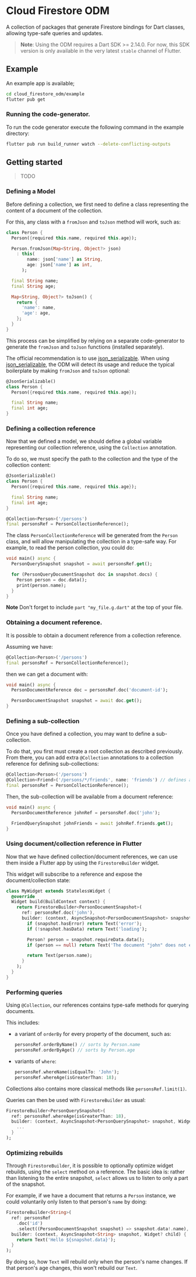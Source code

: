 # Cloud Firestore ODM

A collection of packages that generate Firestore bindings for Dart classes, allowing type-safe
queries and updates.

> **Note**: Using the ODM requires a Dart SDK >= 2.14.0. For now, this SDK version is only
available in the very latest `stable` channel of Flutter.


## Example

An example app is available;

```sh
cd cloud_firestore_odm/example
flutter pub get
```

### Running the code-generator.

To run the code generator execute the following command in the example directory:

```sh
flutter pub run build_runner watch --delete-conflicting-outputs
```

## Getting started

> TODO

### Defining a Model

Before defining a collection, we first need to define a class
representing the content of a document of the collection.

For this, any class with a `fromJson` and `toJson` method will work, such as:

```dart
class Person {
  Person({required this.name, required this.age});

  Person.fromJson(Map<String, Object?> json)
    : this(
        name: json['name'] as String,
        age: json['name'] as int,
      );

  final String name;
  final String age;

  Map<String, Object?> toJson() {
    return {
      'name': name,
      'age': age,
    };
  }
}
```

This process can be simplified by relying on a separate code-generator to generate
the `fromJson` and `toJson` functions (installed separately).


The official recommendation is to use [json_serializable].
When using [json_serializable], the ODM will detect its usage and reduce the
typical boilerplate by making `fromJson` and `toJson` optional:

```dart
@JsonSerializable()
class Person {
  Person({required this.name, required this.age});

  final String name;
  final int age;
}
```

### Defining a collection reference

Now that we defined a model, we should define a global variable representing
our collection reference, using the `Collection` annotation.

To do so, we must specify the path to the collection and the type of the collection
content:

```dart
@JsonSerializable()
class Person {
  Person({required this.name, required this.age});

  final String name;
  final int age;
}

@Collection<Person>('/persons')
final personsRef = PersonCollectionReference();
```

The class `PersonCollectionReference` will be generated from the `Person` class,
and will allow manipulating the collection in a type-safe way. For example, to
read the person collection, you could do:

```dart
void main() async {
  PersonQuerySnapshot snapshot = await personsRef.get();

  for (PersonQueryDocumentSnapshot doc in snapshot.docs) {
    Person person = doc.data();
    print(person.name);
  }
}
```

**Note**
Don't forget to include `part "my_file.g.dart"` at the top of your file.

### Obtaining a document reference.

It is possible to obtain a document reference from a collection reference.

Assuming we have:

```dart
@Collection<Person>('/persons')
final personsRef = PersonCollectionReference();
```

then we can get a document with:

```dart
void main() async {
  PersonDocumentReference doc = personsRef.doc('document-id');

  PersonDocumentSnapshot snapshot = await doc.get();
}
```

### Defining a sub-collection

Once you have defined a collection, you may want to define a sub-collection.

To do that, you first must create a root collection as described previously.
From there, you can add extra `@Collection` annotations to a collection reference
for defining sub-collections:

```dart
@Collection<Person>('/persons')
@Collection<Friend>('/persons/*/friends', name: 'friends') // defines a sub-collection "friends"
final personsRef = PersonCollectionReference();
```

Then, the sub-collection will be available from a document reference:

```dart
void main() async {
  PersonDocumentReference johnRef = personsRef.doc('john');

  FriendQuerySnapshot johnFriends = await johnRef.friends.get();
}
```

### Using document/collection reference in Flutter

Now that we have defined collection/document references, we can use them
inside a Flutter app by using the `FirestoreBuilder` widget.

This widget will subscribe to a reference and expose the document/collection state:

```dart
class MyWidget extends StatelessWidget {
  @override
  Widget build(BuildContext context) {
    return FirestoreBuilder<PersonDocumentSnapshot>(
      ref: personsRef.doc('john'),
      builder: (context, AsyncSnapshot<PersonDocumentSnapshot> snapshot, Widget? child) {
        if (snapshot.hasError) return Text('error');
        if (!snapshot.hasData) return Text('loading');

        Person? person = snapshot.requireData.data();
        if (person == null) return Text('The document "john" does not exists"');

        return Text(person.name);
      }
    );
  }
}
```

### Performing queries

Using `@Collection`, our references contains type-safe methods for querying
documents.

This includes:

- a variant of `orderBy` for every property of the document, such as:
  ```dart
  personsRef.orderByName() // sorts by Person.name
  personsRef.orderByAge() // sorts by Person.age
  ```
- variants of `where`:
  ```dart
  personsRef.whereName(isEqualTo: 'John');
  personsRef.whereAge(isGreaterThan: 18);
  ```

Collections also contains more classical methods like `personsRef.limit(1)`.

Queries can then be used with `FirestoreBuilder` as usual:

```dart
FirestoreBuilder<PersonQuerySnapshot>(
  ref: personsRef.whereAge(isGreaterThan: 18),
  builder: (context, AsyncSnapshot<PersonQuerySnapshot> snapshot, Widget? child) {
    ...
  }
);
```

### Optimizing rebuilds

Through `FirestoreBuilder`, it is possible to optionally optimize widget rebuilds,
using the `select` method on a reference.
The basic idea is: rather than listening to the entire snapshot, `select` allows us
to listen to only a part of the snapshot.

For example, if we have a document that returns a `Person` instance, we could
voluntarily only listen to that person's `name` by doing:

```dart
FirestoreBuilder<String>(
  ref: personsRef
    .doc('id')
    .select((PersonDocumentSnapshot snapshot) => snapshot.data!.name),
  builder: (context, AsyncSnapshot<String> snapshot, Widget? child) {
    return Text('Hello ${snapshot.data}');
  }
);
```

By doing so, how `Text` will rebuild only when the person's name changes.
If that person's age changes, this won't rebuild our `Text`.

[json_serializable]: (https://pub.dev/packages/json_serializable)
